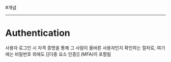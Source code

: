 #개념

---
# Authentication

사용자 로그인 시 자격 증명을 통해 그 사람이 올바른 사용자인지 확인하는 절차로, 여기에는 비밀번호 외에도 [[다중 요소 인증]] (MFA)이 포함됨